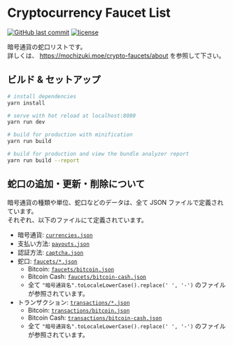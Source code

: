 # Cryptocurrency Faucet List
[![GitHub last commit](https://img.shields.io/github/last-commit/mika-f/crypto-faucets.svg?style=flat-square)]()
[![license](https://img.shields.io/github/license/mika-f/crypto-faucets.svg?style=flat-square)](./LICENSE)

暗号通貨の蛇口リストです。  
詳しくは、 https://mochizuki.moe/crypto-faucets/about を参照して下さい。


## ビルド & セットアップ

``` bash
# install dependencies
yarn install

# serve with hot reload at localhost:8080
yarn run dev

# build for production with minification
yarn run build

# build for production and view the bundle analyzer report
yarn run build --report
```


## 蛇口の追加・更新・削除について

暗号通貨の種類や単位、蛇口などのデータは、全て JSON ファイルで定義されています。  
それぞれ、以下のファイルにて定義されています。

* 暗号通貨: [`currencies.json`](./assets/data/currencies.json)
* 支払い方法: [`payouts.json`](./assets/data/payouts.json)
* 認証方法: [`captcha.json`](./assets/data/captcha.json)
* 蛇口: [`faucets/*.json`](./assets/data/faucets/)
  * Bitcoin: [`faucets/bitcoin.json`](./assets/data/faucets/bitcoin.json)
  * Bitcoin Cash: [`faucets/bitcoin-cash.json`](./assets/data/faucets/bitcoin-cash.json)
  * 全て `"暗号通貨名".toLocaleLowerCase().replace(' ', '-')` のファイルが参照されています。
* トランザクション: [`transactions/*.json`](./assets/data/transactions/)
  * Bitcoin: [`transactions/bitcoin.json`](./assets/data/transactions/bitcoin.json)
  * Bitcoin Cash: [`transactions/bitcoin-cash.json`](./assets/data/transactions/bitcoin-cash.json)
  * 全て `"暗号通貨名".toLocaleLowerCase().replace(' ', '-')` のファイルが参照されています。
